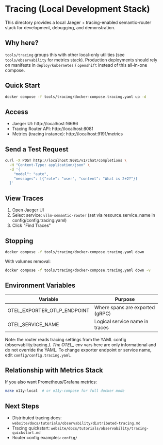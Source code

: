 # Tracing (Local Development Stack)

This directory provides a local Jaeger + tracing-enabled semantic-router stack for development, debugging, and demonstration.

## Why here?

`tools/tracing` groups this with other local-only utilities (see `tools/observability` for metrics stack). Production deployments should rely on manifests in `deploy/kubernetes` / `openshift` instead of this all-in-one compose.

## Quick Start

```bash
docker compose -f tools/tracing/docker-compose.tracing.yaml up -d
```

## Access

- Jaeger UI: http://localhost:16686
- Tracing Router API: http://localhost:8081
- Metrics (tracing instance): http://localhost:9191/metrics

## Send a Test Request

```bash
curl -X POST http://localhost:8081/v1/chat/completions \
  -H "Content-Type: application/json" \
  -d '{
    "model": "auto",
    "messages": [{"role": "user", "content": "What is 2+2?"}]
  }'
```

## View Traces

1. Open Jaeger UI
2. Select service: `vllm-semantic-router` (set via resource.service_name in config/config.tracing.yaml)
3. Click "Find Traces"

## Stopping

```bash
docker compose -f tools/tracing/docker-compose.tracing.yaml down
```

With volumes removal:

```bash
docker compose -f tools/tracing/docker-compose.tracing.yaml down -v
```

## Environment Variables

| Variable                    | Purpose                         |
| --------------------------- | ------------------------------- |
| OTEL_EXPORTER_OTLP_ENDPOINT | Where spans are exported (gRPC) |
| OTEL_SERVICE_NAME           | Logical service name in traces  |

Note: the router reads tracing settings from the YAML config (observability.tracing._). The OTEL\__ env vars here are only informational and do not override the YAML. To change exporter endpoint or service name, edit `config/config.tracing.yaml`.

## Relationship with Metrics Stack

If you also want Prometheus/Grafana metrics:

```bash
make o11y-local  # or o11y-compose for full docker mode
```

## Next Steps

- Distributed tracing docs: `website/docs/tutorials/observability/distributed-tracing.md`
- Tracing quickstart: `website/docs/tutorials/observability/tracing-quickstart.md`
- Router config examples: `config/`
